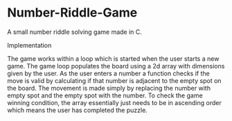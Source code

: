 # Number-Riddle-Game
A small number riddle solving game made in C.

Implementation

The game works within a loop which is started when the user starts a new game. The game loop populates the board using a 2d array with dimensions given by the user. As the user enters a number a function checks if the move is valid by calculating if that number is adjacent to the empty spot on the board. The movement is made simply by replacing the number with empty spot and the empty spot with the number. To check the game winning condition, the array essentially just needs to be in ascending order which means the user has completed the puzzle.
